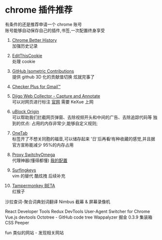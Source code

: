 # chrome 插件推荐

有条件的还是推荐申请一个 chrome 账号  
账号能够自动保存自己的插件,书签,一次配置终身享受

1. [Chrome Better History](chrome://extensions/?id=egehpkpgpgooebopjihjmnpejnjafefi)  
   加强历史记录
2. [EditThisCookie](http://www.editthiscookie.com/)  
   处理 cookie
3. [GitHub Isometric Contributions](https://chrome.google.com/webstore/detail/github-isometric-contribu/mjoedlfflcchnleknnceiplgaeoegien)  
   提供 github 3D 化的贡献值切换 炫就完事了
4. [Checker Plus for Gmail™ ](https://chrome.google.com/webstore/detail/checker-plus-for-gmail/oeopbcgkkoapgobdbedcemjljbihmemj/related?utm_source=chrome-ntp-icon)

5. [Diigo Web Collector - Capture and Annotate](https://chrome.google.com/webstore/detail/diigo-web-collector-captu/pnhplgjpclknigjpccbcnmicgcieojbh)  
   可以对网页进行标注
   [官网](https://www.diigo.com/) 需要 KeXue 上网
6. [uBlock Origin](https://chrome.google.com/webstore/detail/ublock-origin/cjpalhdlnbpafiamejdnhcphjbkeiagm)  
   可以帮助我们拦截网页弹窗、去除视频开头和中间的广告、去除追踪代码等 独到的优点: 占用的内存非常少,能够自定义规则;
7. [OneTab](https://chrome.google.com/webstore/detail/onetab/chphlpgkkbolifaimnlloiipkdnihall)  
   标签开了不想关同胞的福音,可以储存起来 '日'后再看!有种收藏的感觉,并且据官方宣称能减少 95%的内存占用
8. [Proxy SwitchyOmega](https://chrome.google.com/webstore/detail/proxy-switchyomega/padekgcemlokbadohgkifijomclgjgif)  
   代理神器(懂得都懂) [我的配置]()
9. [Surfingkeys](https://chrome.google.com/webstore/detail/surfingkeys/gfbliohnnapiefjpjlpjnehglfpaknnc)  
   vim 的替代 酷炫拽 后续补充
10. [Tampermonkey BETA](https://chrome.google.com/webstore/detail/tampermonkey-beta/gcalenpjmijncebpfijmoaglllgpjagf)  
    红猴子

沙拉查词-聚合词典划词翻译
Nimbus 截幕 & 屏幕录像机

React Developer Tools
Redux DevTools
User-Agent Switcher for Chrome
Vue.js devtools
Octotree - GitHub code tree
Wappalyzer
掘金 0.3.9
集装箱
CSS Peeper

fun
类似的网站 - 发现相关网站
